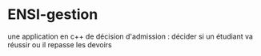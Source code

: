 # ENSI-gestion
une application en c++ de décision d'admission : décider si un étudiant va réussir ou il repasse les devoirs 
